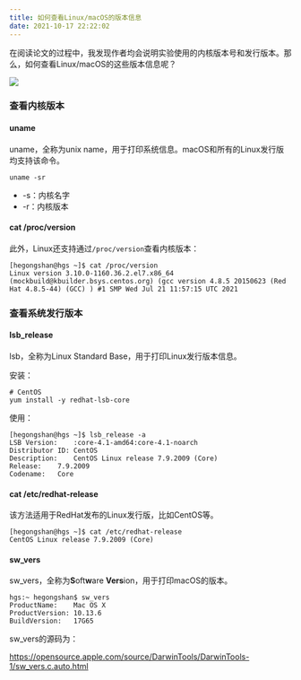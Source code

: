 ```yaml
---
title: 如何查看Linux/macOS的版本信息
date: 2021-10-17 22:22:02
---
```


在阅读论文的过程中，我发现作者均会说明实验使用的内核版本号和发行版本。那么，如何查看Linux/macOS的这些版本信息呢？

<!--more-->

![](/static/images/view-kernel-os-version.png)

### 查看内核版本

#### uname

uname，全称为unix name，用于打印系统信息。macOS和所有的Linux发行版均支持该命令。

```shell
uname -sr
```

* -s：内核名字
* -r：内核版本

#### cat /proc/version

此外，Linux还支持通过`/proc/version`查看内核版本：

```shell
[hegongshan@hgs ~]$ cat /proc/version
Linux version 3.10.0-1160.36.2.el7.x86_64 (mockbuild@kbuilder.bsys.centos.org) (gcc version 4.8.5 20150623 (Red Hat 4.8.5-44) (GCC) ) #1 SMP Wed Jul 21 11:57:15 UTC 2021
```

### 查看系统发行版本

#### lsb_release

lsb，全称为Linux Standard Base，用于打印Linux发行版本信息。

安装：

```shell
# CentOS
yum install -y redhat-lsb-core
```

使用：

```shell
[hegongshan@hgs ~]$ lsb_release -a
LSB Version:	:core-4.1-amd64:core-4.1-noarch
Distributor ID:	CentOS
Description:	CentOS Linux release 7.9.2009 (Core)
Release:	7.9.2009
Codename:	Core
```

#### cat /etc/redhat-release

该方法适用于RedHat发布的Linux发行版，比如CentOS等。

```shell
[hegongshan@hgs ~]$ cat /etc/redhat-release 
CentOS Linux release 7.9.2009 (Core)
```

#### sw_vers

sw_vers，全称为**S**oft**w**are **Vers**ion，用于打印macOS的版本。

```shell
hgs:~ hegongshan$ sw_vers
ProductName:	Mac OS X
ProductVersion:	10.13.6
BuildVersion:	17G65
```

sw_vers的源码为：

https://opensource.apple.com/source/DarwinTools/DarwinTools-1/sw_vers.c.auto.html
